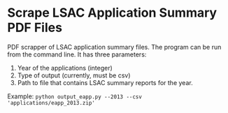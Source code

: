 # Scrape LSAC Application Summary PDF Files

PDF scrapper of LSAC application summary files. The program can be run from the command line. It has three parameters:

1. Year of the applications (integer)
2. Type of output (currently, must be csv)
3. Path to file that contains LSAC summary reports for the year.

Example: `python output_eapp.py --2013 --csv 'applications/eapp_2013.zip'`
